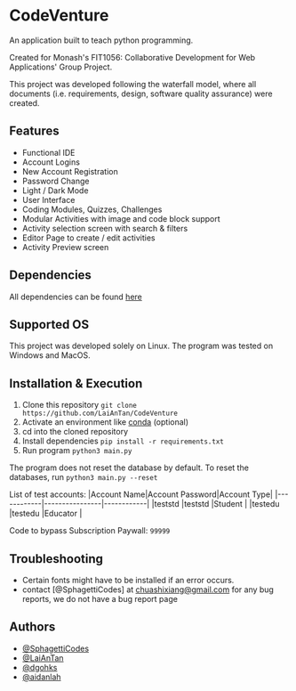 # CodeVenture

An application built to teach python programming.

Created for Monash's FIT1056: Collaborative Development for Web Applications' Group Project.

This project was developed following the waterfall model, where all documents
(i.e. requirements, design, software quality assurance) were created.

## Features
- Functional IDE
- Account Logins
- New Account Registration
- Password Change
- Light / Dark Mode
- User Interface
- Coding Modules, Quizzes, Challenges
- Modular Activities with image and code block support
- Activity selection screen with search & filters
- Editor Page to create / edit activities
- Activity Preview screen

## Dependencies

All dependencies can be found [here](requirements.txt)

## Supported OS

This project was developed solely on Linux.
The program was tested on Windows and MacOS.

## Installation & Execution

1. Clone this repository ```git clone https://github.com/LaiAnTan/CodeVenture```
2. Activate an environment like [conda](https://docs.conda.io/en/latest/) (optional)
3. cd into the cloned repository
4. Install dependencies ```pip install -r requirements.txt```
5. Run program ```python3 main.py```

The program does not reset the database by default.
To reset the databases, run ```python3 main.py --reset```

List of test accounts:
|Account Name|Account Password|Account Type|
|------------|----------------|------------|
|teststd     |teststd         |Student     |
|testedu     |testedu         |Educator    |

Code to bypass Subscription Paywall: ```99999```

## Troubleshooting

- Certain fonts might have to be installed if an error occurs.
- contact [@SphagettiCodes] at chuashixiang@gmail.com for any bug reports, we do not have a bug report page

## Authors
- [@SphagettiCodes](https://github.com/SpaghettiCodes)
- [@LaiAnTan](https://github.com/LaiAnTan)
- [@dgohks](https://github.com/dgohks)
- [@aidanlah](https://github.com/aidanlah)
